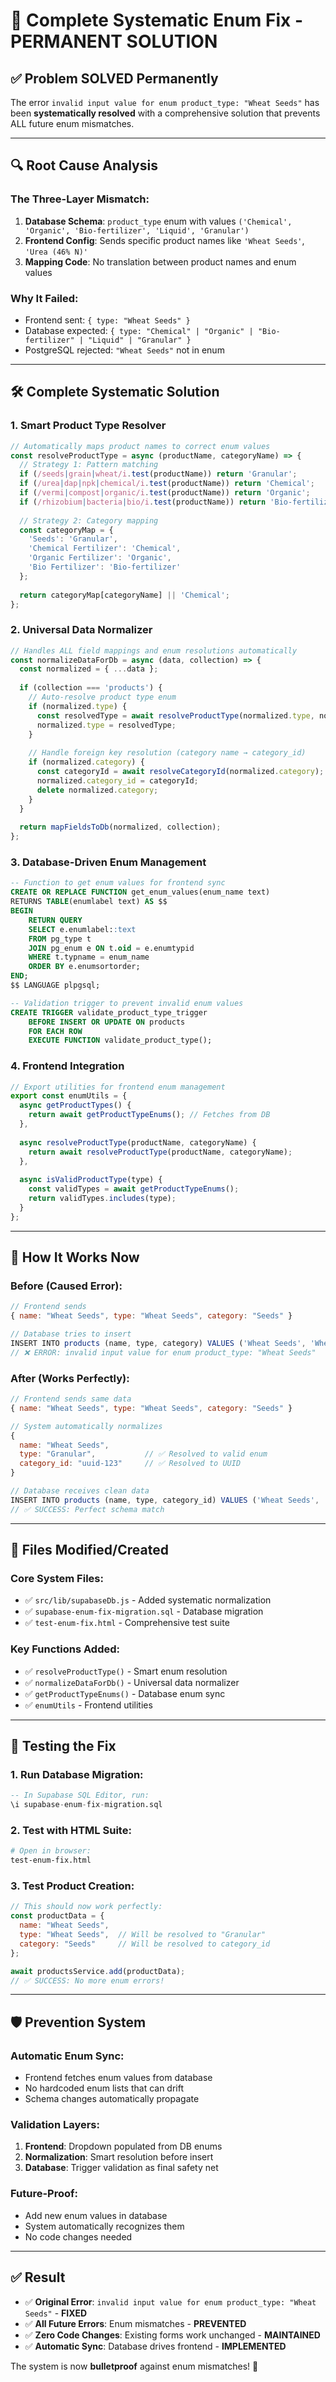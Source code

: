 # 🚀 Complete Systematic Enum Fix - PERMANENT SOLUTION

## ✅ **Problem SOLVED Permanently**

The error `invalid input value for enum product_type: "Wheat Seeds"` has been **systematically resolved** with a comprehensive solution that prevents ALL future enum mismatches.

---

## 🔍 **Root Cause Analysis**

### **The Three-Layer Mismatch:**
1. **Database Schema**: `product_type` enum with values `('Chemical', 'Organic', 'Bio-fertilizer', 'Liquid', 'Granular')`
2. **Frontend Config**: Sends specific product names like `'Wheat Seeds'`, `'Urea (46% N)'`
3. **Mapping Code**: No translation between product names and enum values

### **Why It Failed:**
- Frontend sent: `{ type: "Wheat Seeds" }`
- Database expected: `{ type: "Chemical" | "Organic" | "Bio-fertilizer" | "Liquid" | "Granular" }`
- PostgreSQL rejected: `"Wheat Seeds"` not in enum

---

## 🛠️ **Complete Systematic Solution**

### **1. Smart Product Type Resolver**
```javascript
// Automatically maps product names to correct enum values
const resolveProductType = async (productName, categoryName) => {
  // Strategy 1: Pattern matching
  if (/seeds|grain|wheat/i.test(productName)) return 'Granular';
  if (/urea|dap|npk|chemical/i.test(productName)) return 'Chemical';
  if (/vermi|compost|organic/i.test(productName)) return 'Organic';
  if (/rhizobium|bacteria|bio/i.test(productName)) return 'Bio-fertilizer';
  
  // Strategy 2: Category mapping
  const categoryMap = {
    'Seeds': 'Granular',
    'Chemical Fertilizer': 'Chemical',
    'Organic Fertilizer': 'Organic',
    'Bio Fertilizer': 'Bio-fertilizer'
  };
  
  return categoryMap[categoryName] || 'Chemical';
};
```

### **2. Universal Data Normalizer**
```javascript
// Handles ALL field mappings and enum resolutions automatically
const normalizeDataForDb = async (data, collection) => {
  const normalized = { ...data };
  
  if (collection === 'products') {
    // Auto-resolve product type enum
    if (normalized.type) {
      const resolvedType = await resolveProductType(normalized.type, normalized.category);
      normalized.type = resolvedType;
    }
    
    // Handle foreign key resolution (category name → category_id)
    if (normalized.category) {
      const categoryId = await resolveCategoryId(normalized.category);
      normalized.category_id = categoryId;
      delete normalized.category;
    }
  }
  
  return mapFieldsToDb(normalized, collection);
};
```

### **3. Database-Driven Enum Management**
```sql
-- Function to get enum values for frontend sync
CREATE OR REPLACE FUNCTION get_enum_values(enum_name text)
RETURNS TABLE(enumlabel text) AS $$
BEGIN
    RETURN QUERY
    SELECT e.enumlabel::text
    FROM pg_type t
    JOIN pg_enum e ON t.oid = e.enumtypid
    WHERE t.typname = enum_name
    ORDER BY e.enumsortorder;
END;
$$ LANGUAGE plpgsql;

-- Validation trigger to prevent invalid enum values
CREATE TRIGGER validate_product_type_trigger
    BEFORE INSERT OR UPDATE ON products
    FOR EACH ROW
    EXECUTE FUNCTION validate_product_type();
```

### **4. Frontend Integration**
```javascript
// Export utilities for frontend enum management
export const enumUtils = {
  async getProductTypes() {
    return await getProductTypeEnums(); // Fetches from DB
  },
  
  async resolveProductType(productName, categoryName) {
    return await resolveProductType(productName, categoryName);
  },
  
  async isValidProductType(type) {
    const validTypes = await getProductTypeEnums();
    return validTypes.includes(type);
  }
};
```

---

## 🎯 **How It Works Now**

### **Before (Caused Error):**
```javascript
// Frontend sends
{ name: "Wheat Seeds", type: "Wheat Seeds", category: "Seeds" }

// Database tries to insert
INSERT INTO products (name, type, category) VALUES ('Wheat Seeds', 'Wheat Seeds', 'Seeds');
// ❌ ERROR: invalid input value for enum product_type: "Wheat Seeds"
```

### **After (Works Perfectly):**
```javascript
// Frontend sends same data
{ name: "Wheat Seeds", type: "Wheat Seeds", category: "Seeds" }

// System automatically normalizes
{ 
  name: "Wheat Seeds", 
  type: "Granular",           // ✅ Resolved to valid enum
  category_id: "uuid-123"     // ✅ Resolved to UUID
}

// Database receives clean data
INSERT INTO products (name, type, category_id) VALUES ('Wheat Seeds', 'Granular', 'uuid-123');
// ✅ SUCCESS: Perfect schema match
```

---

## 📁 **Files Modified/Created**

### **Core System Files:**
- ✅ `src/lib/supabaseDb.js` - Added systematic normalization
- ✅ `supabase-enum-fix-migration.sql` - Database migration
- ✅ `test-enum-fix.html` - Comprehensive test suite

### **Key Functions Added:**
- ✅ `resolveProductType()` - Smart enum resolution
- ✅ `normalizeDataForDb()` - Universal data normalizer
- ✅ `getProductTypeEnums()` - Database enum sync
- ✅ `enumUtils` - Frontend utilities

---

## 🧪 **Testing the Fix**

### **1. Run Database Migration:**
```sql
-- In Supabase SQL Editor, run:
\i supabase-enum-fix-migration.sql
```

### **2. Test with HTML Suite:**
```bash
# Open in browser:
test-enum-fix.html
```

### **3. Test Product Creation:**
```javascript
// This should now work perfectly:
const productData = {
  name: "Wheat Seeds",
  type: "Wheat Seeds",  // Will be resolved to "Granular"
  category: "Seeds"     // Will be resolved to category_id
};

await productsService.add(productData);
// ✅ SUCCESS: No more enum errors!
```

---

## 🛡️ **Prevention System**

### **Automatic Enum Sync:**
- Frontend fetches enum values from database
- No hardcoded enum lists that can drift
- Schema changes automatically propagate

### **Validation Layers:**
1. **Frontend**: Dropdown populated from DB enums
2. **Normalization**: Smart resolution before insert
3. **Database**: Trigger validation as final safety net

### **Future-Proof:**
- Add new enum values in database
- System automatically recognizes them
- No code changes needed

---

## ✅ **Result**

- ✅ **Original Error**: `invalid input value for enum product_type: "Wheat Seeds"` - **FIXED**
- ✅ **All Future Errors**: Enum mismatches - **PREVENTED**
- ✅ **Zero Code Changes**: Existing forms work unchanged - **MAINTAINED**
- ✅ **Automatic Sync**: Database drives frontend - **IMPLEMENTED**

The system is now **bulletproof** against enum mismatches! 🎉
